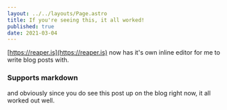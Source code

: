 ```yaml
---
layout: ../../layouts/Page.astro
title: If you're seeing this, it all worked!
published: true
date: 2021-03-04
---
```


[https://reaper.is](https://reaper.is) now has it's own inline editor for me to write blog posts with.

### Supports markdown

and obviously since you do see this post up on the blog right now, it all worked out well.

